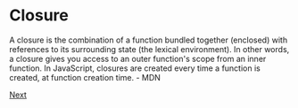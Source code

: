 # Closure

A closure is the combination of a function bundled together (enclosed) with
references to its surrounding state (the lexical environment). In other words, a
closure gives you access to an outer function's scope from an inner function. In
JavaScript, closures are created every time a function is created, at function
creation time. - MDN

[Next](../06-partial-application/README.md)

